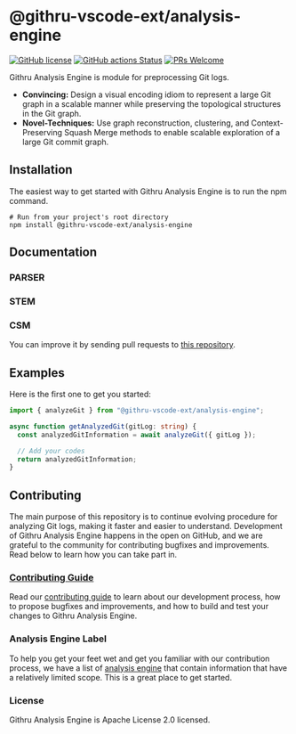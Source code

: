 # @githru-vscode-ext/analysis-engine

[![GitHub license](https://img.shields.io/badge/license-Apache%202.0-blue.svg)](https://github.com/githru/githru-vscode-ext/blob/main/LICENSE) [![GitHub actions Status](https://github.com/githru/githru-vscode-ext/actions/workflows/analysis-engine.yml/badge.svg)](https://github.com/githru/githru-vscode-ext/actions/workflows/analysis-engine.yml) [![PRs Welcome](https://img.shields.io/badge/PRs-welcome-brightgreen.svg)](https://github.com/githru/githru-vscode-ext/blob/main/packages/analysis-engine/CONTRIBUTING.md)

Githru Analysis Engine is module for preprocessing Git logs.

- **Convincing:** Design a visual encoding idiom to represent a large Git graph in a scalable manner while preserving the topological structures in the Git graph.
- **Novel-Techniques:** Use graph reconstruction, clustering, and Context-Preserving Squash Merge methods to enable scalable exploration of a large Git commit graph.

## Installation

The easiest way to get started with Githru Analysis Engine is to run the npm command.

```Shell
# Run from your project's root directory
npm install @githru-vscode-ext/analysis-engine
```

## Documentation

### PARSER

### STEM

### CSM

You can improve it by sending pull requests to [this repository](https://github.com/githru/githru-vscode-ext/blob/main/packages/analysis-engine).

## Examples

Here is the first one to get you started:

```ts
import { analyzeGit } from "@githru-vscode-ext/analysis-engine";

async function getAnalyzedGit(gitLog: string) {
  const analyzedGitInformation = await analyzeGit({ gitLog });

  // Add your codes
  return analyzedGitInformation;
}
```

## Contributing

The main purpose of this repository is to continue evolving procedure for analyzing Git logs, making it faster and easier to understand. Development of Githru Analysis Engine happens in the open on GitHub, and we are grateful to the community for contributing bugfixes and improvements. Read below to learn how you can take part in.

### [Contributing Guide](https://github.com/githru/githru-vscode-ext/blob/main/packages/analysis-engine/CONTRIBUTING.md)

Read our [contributing guide](https://github.com/githru/githru-vscode-ext/blob/main/packages/analysis-engine/CONTRIBUTING.md) to learn about our development process, how to propose bugfixes and improvements, and how to build and test your changes to Githru Analysis Engine.

### Analysis Engine Label

To help you get your feet wet and get you familiar with our contribution process, we have a list of [analysis engine](https://github.com/githru/githru-vscode-ext/labels/%F0%9F%94%8D%20analysis%20engine) that contain information that have a relatively limited scope. This is a great place to get started.

### License

Githru Analysis Engine is Apache License 2.0 licensed.
